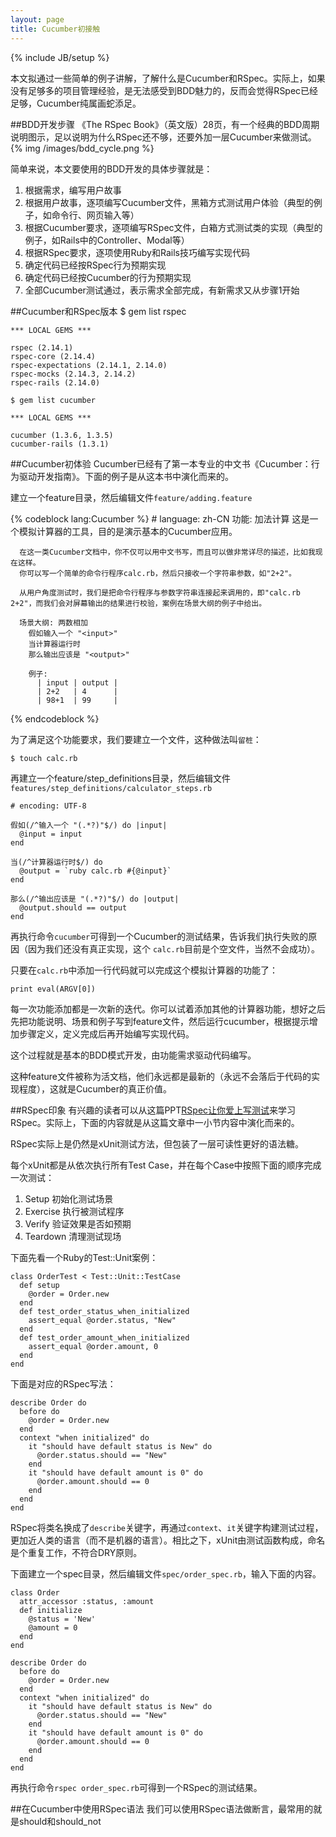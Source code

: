```yaml
---
layout: page
title: Cucumber初接触
---
```

{% include JB/setup %}

本文拟通过一些简单的例子讲解，了解什么是Cucumber和RSpec。实际上，如果没有足够多的项目管理经验，是无法感受到BDD魅力的，反而会觉得RSpec已经足够，Cucumber纯属画蛇添足。

##BDD开发步骤
《The RSpec Book》（英文版）28页，有一个经典的BDD周期说明图示，足以说明为什么RSpec还不够，还要外加一层Cucumber来做测试。
{% img /images/bdd_cycle.png %}

简单来说，本文要使用的BDD开发的具体步骤就是：

1. 根据需求，编写用户故事
2. 根据用户故事，逐项编写Cucumber文件，黑箱方式测试用户体验（典型的例子，如命令行、网页输入等）
3. 根据Cucumber要求，逐项编写RSpec文件，白箱方式测试类的实现（典型的例子，如Rails中的Controller、Modal等）
4. 根据RSpec要求，逐项使用Ruby和Rails技巧编写实现代码
5. 确定代码已经按RSpec行为预期实现
6. 确定代码已经按Cucumber的行为预期实现
7. 全部Cucumber测试通过，表示需求全部完成，有新需求又从步骤1开始

##Cucumber和RSpec版本
    $ gem list rspec

    *** LOCAL GEMS ***

    rspec (2.14.1)
    rspec-core (2.14.4)
    rspec-expectations (2.14.1, 2.14.0)
    rspec-mocks (2.14.3, 2.14.2)
    rspec-rails (2.14.0)
    
    $ gem list cucumber

    *** LOCAL GEMS ***

    cucumber (1.3.6, 1.3.5)
    cucumber-rails (1.3.1)

##Cucumber初体验
Cucumber已经有了第一本专业的中文书《Cucumber：行为驱动开发指南》。下面的例子是从这本书中演化而来的。

建立一个feature目录，然后编辑文件`feature/adding.feature`

{% codeblock lang:Cucumber %}
    # language: zh-CN
    功能: 加法计算
      这是一个模拟计算器的工具，目的是演示基本的Cucumber应用。

      在这一类Cucumber文档中，你不仅可以用中文书写，而且可以做非常详尽的描述，比如我现在这样。
      你可以写一个简单的命令行程序calc.rb，然后只接收一个字符串参数，如"2+2"。

      从用户角度测试时，我们是把命令行程序与参数字符串连接起来调用的，即"calc.rb 2+2"，而我们会对屏幕输出的结果进行校验，案例在场景大纲的例子中给出。

      场景大纲: 两数相加
        假如输入一个 "<input>"
        当计算器运行时
        那么输出应该是 "<output>"
        
        例子:
          | input | output |
          | 2+2   | 4      |
          | 98+1  | 99     |
{% endcodeblock %}

为了满足这个功能要求，我们要建立一个文件，这种做法叫`留桩`：

    $ touch calc.rb
再建立一个feature/step_definitions目录，然后编辑文件`features/step_definitions/calculator_steps.rb`

    # encoding: UTF-8
    
    假如(/^输入一个 "(.*?)"$/) do |input|
      @input = input
    end
    
    当(/^计算器运行时$/) do
      @output = `ruby calc.rb #{@input}`
    end
    
    那么(/^输出应该是 "(.*?)"$/) do |output|
      @output.should == output
    end

再执行命令`cucumber`可得到一个Cucumber的测试结果，告诉我们执行失败的原因（因为我们还没有真正实现，这个 `calc.rb`目前是个空文件，当然不会成功）。

只要在`calc.rb`中添加一行代码就可以完成这个模拟计算器的功能了：

    print eval(ARGV[0])

每一次功能添加都是一次新的迭代。你可以试着添加其他的计算器功能，想好之后先把功能说明、场景和例子写到feature文件，然后运行cucumber，根据提示增加步骤定义，定义完成后再开始编写实现代码。

这个过程就是基本的BDD模式开发，由功能需求驱动代码编写。

这种feature文件被称为活文档，他们永远都是最新的（永远不会落后于代码的实现程度），这就是Cucumber的真正价值。

##RSpec印象
有兴趣的读者可以从这篇PPT[RSpec让你爱上写测试](http://www.slideshare.net/ihower/rspec-7394497)来学习RSpec。实际上，下面的内容就是从这篇文章中一小节内容中演化而来的。

RSpec实际上是仍然是xUnit测试方法，但包装了一层可读性更好的语法糖。

每个xUnit都是从依次执行所有Test Case，并在每个Case中按照下面的顺序完成一次测试：
1. Setup 初始化测试场景
2. Exercise 执行被测试程序
3. Verify 验证效果是否如预期
4. Teardown 清理测试现场

下面先看一个Ruby的Test::Unit案例：

    class OrderTest < Test::Unit::TestCase
      def setup
        @order = Order.new
      end
      def test_order_status_when_initialized
        assert_equal @order.status, "New"
      end
      def test_order_amount_when_initialized
        assert_equal @order.amount, 0
      end
    end

下面是对应的RSpec写法：

    describe Order do
      before do
        @order = Order.new
      end
      context "when initialized" do
        it "should have default status is New" do
          @order.status.should == "New"
        end
        it "should have default amount is 0" do
          @order.amount.should == 0
        end
      end 
    end

RSpec将类名换成了`describe`关键字，再通过`context`、`it`关键字构建测试过程，更加近人类的语言（而不是机器的语言）。相比之下，xUnit由测试函数构成，命名是个重复工作，不符合DRY原则。

下面建立一个spec目录，然后编辑文件`spec/order_spec.rb`，输入下面的内容。

    class Order
      attr_accessor :status, :amount
      def initialize
        @status = 'New'
        @amount = 0
      end
    end
    
    describe Order do
      before do
        @order = Order.new
      end
      context "when initialized" do
        it "should have default status is New" do
          @order.status.should == "New"
        end
        it "should have default amount is 0" do
          @order.amount.should == 0
        end
      end 
    end    

再执行命令`rspec order_spec.rb`可得到一个RSpec的测试结果。

##在Cucumber中使用RSpec语法
我们可以使用RSpec语法做断言，最常用的就是should和should_not


